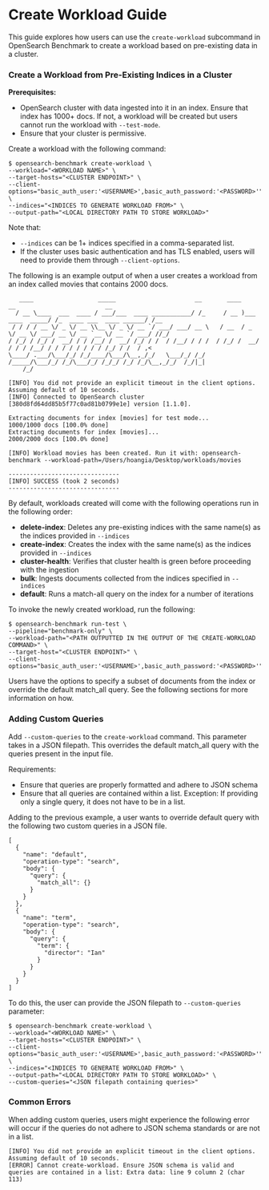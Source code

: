# Create Workload Guide

This guide explores how users can use the `create-workload` subcommand in OpenSearch Benchmark to create a workload based on pre-existing data in a cluster.

### Create a Workload from Pre-Existing Indices in a Cluster

**Prerequisites:**
* OpenSearch cluster with data ingested into it in an index. Ensure that index has 1000+ docs. If not, a workload will be created but users cannot run the workload with `--test-mode`.
* Ensure that your cluster is permissive.

Create a workload with the following command:
```
$ opensearch-benchmark create-workload \
--workload="<WORKLOAD NAME>" \
--target-hosts="<CLUSTER ENDPOINT>" \
--client-options="basic_auth_user:'<USERNAME>',basic_auth_password:'<PASSWORD>'" \
--indices="<INDICES TO GENERATE WORKLOAD FROM>" \
--output-path="<LOCAL DIRECTORY PATH TO STORE WORKLOAD>"
```
Note that:
* `--indices` can be 1+ indices specified in a comma-separated list.
* If the cluster uses basic authentication and has TLS enabled, users will need to provide them through `--client-options`.

The following is an example output of when a user creates a workload from an index called movies that contains 2000 docs.

```
   ____                  _____                      __       ____                  __                         __
  / __ \____  ___  ____ / ___/___  ____ ___________/ /_     / __ )___  ____  _____/ /_  ____ ___  ____ ______/ /__
 / / / / __ \/ _ \/ __ \\__ \/ _ \/ __ `/ ___/ ___/ __ \   / __  / _ \/ __ \/ ___/ __ \/ __ `__ \/ __ `/ ___/ //_/
/ /_/ / /_/ /  __/ / / /__/ /  __/ /_/ / /  / /__/ / / /  / /_/ /  __/ / / / /__/ / / / / / / / / /_/ / /  / ,<
\____/ .___/\___/_/ /_/____/\___/\__,_/_/   \___/_/ /_/  /_____/\___/_/ /_/\___/_/ /_/_/ /_/ /_/\__,_/_/  /_/|_|
    /_/

[INFO] You did not provide an explicit timeout in the client options. Assuming default of 10 seconds.
[INFO] Connected to OpenSearch cluster [380d8fd64dd85b5f77c0ad81b0799e1e] version [1.1.0].

Extracting documents for index [movies] for test mode...      1000/1000 docs [100.0% done]
Extracting documents for index [movies]...                    2000/2000 docs [100.0% done]

[INFO] Workload movies has been created. Run it with: opensearch-benchmark --workload-path=/Users/hoangia/Desktop/workloads/movies

-------------------------------
[INFO] SUCCESS (took 2 seconds)
-------------------------------
```

By default, workloads created will come with the following operations run in the following order:
* **delete-index**: Deletes any pre-existing indices with the same name(s) as the indices provided in `--indices`
* **create-index**: Creates the index with the same name(s) as the indices provided in `--indices`
* **cluster-health**: Verifies that cluster health is green before proceeding with the ingestion
* **bulk**: Ingests documents collected from the indices specified in `--indices`
* **default**: Runs a match-all query on the index for a number of iterations

To invoke the newly created workload, run the following:
```
$ opensearch-benchmark run-test \
--pipeline="benchmark-only" \
--workload-path="<PATH OUTPUTTED IN THE OUTPUT OF THE CREATE-WORKLOAD COMMAND>" \
--target-host="<CLUSTER ENDPOINT>" \
--client-options="basic_auth_user:'<USERNAME>',basic_auth_password:'<PASSWORD>'"
```

Users have the options to specify a subset of documents from the index or override the default match_all query. See the following sections for more information on how.

### Adding Custom Queries
Add `--custom-queries` to the `create-workload` command. This parameter takes in a JSON filepath. This overrides the default match_all query with the queries present in the input file.

Requirements:
* Ensure that queries are properly formatted and adhere to JSON schema
* Ensure that all queries are contained within a list. Exception: If providing only a single query, it does not have to be in a list.

Adding to the previous example, a user wants to override default query with the following two custom queries in a JSON file.
```
[
  {
    "name": "default",
    "operation-type": "search",
    "body": {
      "query": {
        "match_all": {}
      }
    }
  },
  {
    "name": "term",
    "operation-type": "search",
    "body": {
      "query": {
        "term": {
          "director": "Ian"
        }
      }
    }
  }
]
```

To do this, the user can provide the JSON filepath to `--custom-queries` parameter:
```
$ opensearch-benchmark create-workload \
--workload="<WORKLOAD NAME>" \
--target-hosts="<CLUSTER ENDPOINT>" \
--client-options="basic_auth_user:'<USERNAME>',basic_auth_password:'<PASSWORD>'" \
--indices="<INDICES TO GENERATE WORKLOAD FROM>" \
--output-path="<LOCAL DIRECTORY PATH TO STORE WORKLOAD>" \
--custom-queries="<JSON filepath containing queries>"
```

### Common Errors
When adding custom queries, users might experience the following error will occur if the queries do not adhere to JSON schema standards or are not in a list.
```
[INFO] You did not provide an explicit timeout in the client options. Assuming default of 10 seconds.
[ERROR] Cannot create-workload. Ensure JSON schema is valid and queries are contained in a list: Extra data: line 9 column 2 (char 113)
```